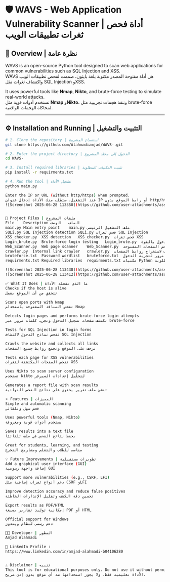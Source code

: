 # 🛡️ WAVS - Web Application Vulnerability Scanner | أداة فحص ثغرات تطبيقات الويب

## 🧠 Overview | نظرة عامة

WAVS is an open-source Python tool designed to scan web applications for common vulnerabilities such as SQL Injection and XSS.  
WAVS هي أداة مفتوحة المصدر مكتوبة بلغة بايثون، صممت لفحص تطبيقات الويب واكتشاف ثغرات مثل SQL Injection وXSS.

It uses powerful tools like **Nmap**, **Nikto**, and brute-force testing to simulate real-world attacks.  
تستخدم أدوات قوية مثل **Nmap** و**Nikto**، وتنفذ هجمات تجريبية مثل brute-force لمحاكاة الهجمات الواقعية.

---

## ⚙️ Installation and Running | التثبيت والتشغيل

```bash
# 1. Clone the repository | استنساخ المشروع
git clone https://github.com/Alahmadiamjad/WAVS-.git

# 2. Enter the project directory | الدخول إلى مجلد المشروع
cd WAVS-

# 3. Install required libraries | تثبيت المكتبات المطلوبة
pip install -r requirments.txt

# 4. Run the tool | تشغيل الأداة
python main.py

Enter the IP or URL (without http/https) when prompted.
عند التشغيل، ستطلب منك الأداة إدخال عنوان IP أو رابط الموقع بدون http/https.
![Screenshot 2025-06-28 113350](https://github.com/user-attachments/assets/456acc4d-35df-45e3-b381-259ea40f5d0f)


📁 Project Files | ملفات المشروع
File	Description	الملف	الوصف
main.py	Main entry point	main.py	ملف التشغيل الرئيسي
SQLi.py	SQL Injection detection	SQLi.py	فحص ثغرات SQL Injection
XSS_checker.py	XSS detection	XSS_checker.py	فحص ثغرات XSS
Login_brute.py	Brute-force login testing	Login_brute.py	تجربة تسجيل الدخول بالقوة
Web_Scanner.py	Web page scanner	Web_Scanner.py	فحص الصفحات المفتوحة
crawler.py	Internal link crawler	crawler.py	الزاحف لاستخراج روابط الصفحات
bruteforce.txt	Password wordlist	bruteforce.txt	قائمة كلمات مرور لتجربة الدخول
requirments.txt	Required libraries	requirments.txt	مكتبات Python المطلوبة

![Screenshot 2025-06-28 113438](https://github.com/user-attachments/assets/70464fb4-bc20-4a94-8e5f-74f3ce2e8d40)
![Screenshot 2025-06-28 113412](https://github.com/user-attachments/assets/561cc214-02df-4d97-8d48-686d587bc5b5)

✅ What It Does | ما الذي تفعله الأداة
Checks if the host is alive
تتحقق من أن الموقع يعمل

Scans open ports with Nmap
تفحص المنافذ المفتوحة باستخدام Nmap

Detects login pages and performs brute-force login attempts
تكتشف صفحات تسجيل الدخول وتجرب كلمات مرور عبر brute-force

Tests for SQL Injection in login forms
تفحص نماذج الدخول لاكتشاف SQL Injection

Crawls the website and collects all links
تزحف على الموقع وتجمع روابط جميع الصفحات

Tests each page for XSS vulnerabilities
تفحص الصفحات المكتشفة لثغرات XSS

Uses Nikto to scan server configuration
تستخدم Nikto لتحليل إعدادات السيرفر

Generates a report file with scan results
تنشئ ملف تقرير يحتوي على نتائج الفحص النهائية

⭐ Features | المميزات
Simple and automatic scanning
فحص سهل وتلقائي

Uses powerful tools (Nmap, Nikto)
يستخدم أدوات قوية ومعروفة

Saves results into a text file
يحفظ نتائج الفحص في ملف تلقائيًا

Great for students, learning, and testing
مناسب للطلاب والتعلم ومشاريع التخرج

💡 Future Improvements | تطويرات مستقبلية
Add a graphical user interface (GUI)
إضافة واجهة رسومية GUI

Support more vulnerabilities (e.g., CSRF, LFI)
دعم أنواع ثغرات إضافية مثل CSRF وLFI

Improve detection accuracy and reduce false positives
تحسين دقة الكشف وتقليل الإنذارات الخاطئة

Export results as PDF/HTML
إمكانية توليد تقارير بصيغة PDF أو HTML

Official support for Windows
دعم رسمي لنظام ويندوز

👨‍💻 Developer | المطور
Amjad Alahmadi

🔗 LinkedIn Profile : 
https://www.linkedin.com/in/amjad-alahmadi-b04106280 


⚠️ Disclaimer | تنبيه
This tool is for educational purposes only. Do not use it without permission.
الأداة تعليمية فقط، ولا يجوز استخدامها ضد أي موقع بدون إذن صريح.




